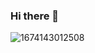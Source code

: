 ### Hi there 👋
![1674143012508](https://github.com/d4vjd/d4vjd/assets/46751321/8da439b5-fe23-4785-99f7-cb3abd37f789)
<!--
**d4vjd/d4vjd** is a ✨ _special_ ✨ repository because its `README.md` (this file) appears on your GitHub profile.

Here are some ideas to get you started:
![1674143012508](https://github.com/d4vjd/d4vjd/assets/46751321/8da439b5-fe23-4785-99f7-cb3abd37f789)

- 🔭 I’m currently working on ...
- 🌱 I’m currently learning ...
- 👯 I’m looking to collaborate on ...
- 🤔 I’m looking for help with ...
- 💬 Ask me about ...
- 📫 How to reach me: ...
- 😄 Pronouns: ...
- ⚡ Fun fact: ...
-->
